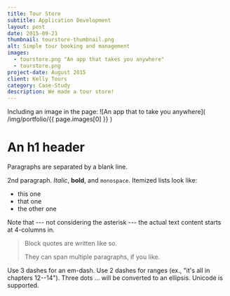 ```yaml
---
title: Tour Store
subtitle: Application Development
layout: post
date: 2015-09-21
thumbnail: tourstore-thumbnail.png
alt: Simple tour booking and management
images:
  - tourstore.png "An app that takes you anywhere"
  - tourstore.png
project-date: August 2015
client: Kelly Tours
category: Case-Study
description: We made a tour store!
---
```


Including an image in the page:
![An app that to take you anywhere]( /img/portfolio/{{ page.images[0] }} )

An h1 header
============

Paragraphs are separated by a blank line.

2nd paragraph. *Italic*, **bold**, and `monospace`. Itemized lists
look like:

  * this one
  * that one
  * the other one

Note that --- not considering the asterisk --- the actual text
content starts at 4-columns in.

> Block quotes are
> written like so.
>
> They can span multiple paragraphs,
> if you like.

Use 3 dashes for an em-dash. Use 2 dashes for ranges (ex., "it's all
in chapters 12--14"). Three dots ... will be converted to an ellipsis.
Unicode is supported.

